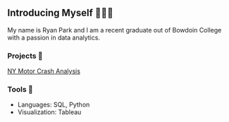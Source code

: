 ## Introducing Myself 🙋🏽‍♂️

My name is Ryan Park and I am a recent graduate out of Bowdoin College with a passion in data analytics. 

### Projects 📁
[NY Motor Crash Analysis](https://github.com/ryanpark0117/NY-Motor-Crash-Analysis/tree/main)

### Tools 🔧
* Languages: SQL, Python
* Visualization: Tableau

<!--
**ryanpark0117/ryanpark0117** is a ✨ _special_ ✨ repository because its `README.md` (this file) appears on your GitHub profile.

Here are some ideas to get you started:

- 🔭 I’m currently working on ...
- 🌱 I’m currently learning ...
- 👯 I’m looking to collaborate on ...
- 🤔 I’m looking for help with ...
- 💬 Ask me about ...
- 📫 How to reach me: ...
- 😄 Pronouns: ...
- ⚡ Fun fact: ...
-->
